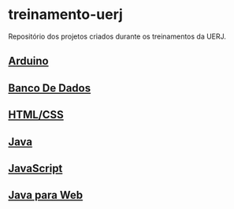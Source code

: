# treinamento-uerj

Repositório dos projetos criados durante os treinamentos da UERJ.

## [Arduino](Arduino "Projetos com Arduino")

## [Banco De Dados](BD "Projetos de Banco de Dados")

## [HTML/CSS](HTML "Projetos de HTML e CSS")

## [Java](Java "Projetos de Java")

## [JavaScript](JavaScript "Projetos de JavaScript")

## [Java para Web](JavaWeb "Projetos de Java para Web")
